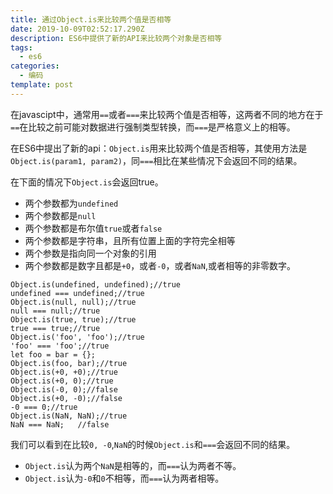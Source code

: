 ```yaml
---
title: 通过Object.is来比较两个值是否相等
date: 2019-10-09T02:52:17.290Z
description: ES6中提供了新的API来比较两个对象是否相等
tags:
  - es6
categories:
  - 编码
template: post
---
```

在javascipt中，通常用`==`或者`===`来比较两个值是否相等，这两者不同的地方在于`==`在比较之前可能对数据进行强制类型转换，而`===`是严格意义上的相等。  

在ES6中提出了新的api：`Object.is`用来比较两个值是否相等，其使用方法是`Object.is(param1, param2)`，同`===`相比在某些情况下会返回不同的结果。  

在下面的情况下`Object.is`会返回true。  
* 两个参数都为`undefined`
* 两个参数都是`null`
* 两个参数都是布尔值`true`或者`false`
* 两个参数都是字符串，且所有位置上面的字符完全相等
* 两个参数是指向同一个对象的引用
* 两个参数都是数字且都是`+0`，或者`-0`，或者`NaN`,或者相等的非零数字。

```
Object.is(undefined, undefined);//true
undefined === undefined;//true
Object.is(null, null);//true
null === null;//true
Object.is(true, true);//true
true === true;//true
Object.is('foo', 'foo');//true
'foo' === 'foo';//true
let foo = bar = {};
Object.is(foo, bar);//true
Object.is(+0, +0);//true
Object.is(+0, 0);//true
Object.is(-0, 0);//false
Object.is(+0, -0);//false
-0 === 0;//true
Object.is(NaN, NaN);//true
NaN === NaN;   //false
```
我们可以看到在比较`0, -0`,`NaN`的时候`Object.is`和`===`会返回不同的结果。
* `Object.is`认为两个`NaN`是相等的，而`===`认为两者不等。
* `Object.is`认为`-0`和`0`不相等，而`===`认为两者相等。
